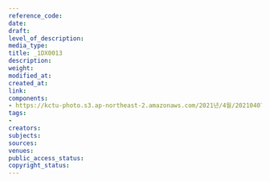 ```yaml
---
reference_code: 
date: 
draft: 
level_of_description: 
media_type: 
title: _1DX0013
description: 
weight: 
modified_at: 
created_at: 
link: 
components:
- https://kctu-photo.s3.ap-northeast-2.amazonaws.com/2021년/4월/20210407_청년.청소년+노동교육+강사단+워크숍/_1DX0013.jpg
tags:
- 
creators: 
subjects: 
sources: 
venues: 
public_access_status: 
copyright_status: 
---
```


